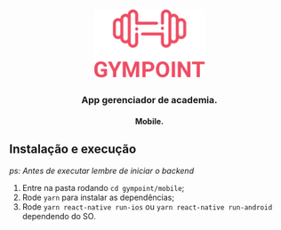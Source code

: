 <h1 align="center">
  <img alt="Gympoint" title="Gympoint" src=".github/logo.png" width="200px" />
</h1>

<h3 align="center">
App gerenciador de academia.
</h3>

<h4 align="center">Mobile.</h4>

## Instalação e execução

_ps: Antes de executar lembre de iniciar o backend_

1. Entre na pasta rodando `cd gympoint/mobile`;
2. Rode `yarn` para instalar as dependências;
3. Rode `yarn react-native run-ios` ou `yarn react-native run-android` dependendo do SO.
